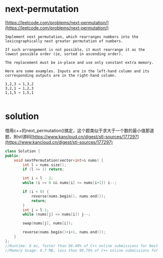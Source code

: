 # next-permutation

[https://leetcode.com/problems/next-permutation/](https://leetcode.com/problems/next-permutation/)

```
Implement next permutation, which rearranges numbers into the lexicographically next greater permutation of numbers.

If such arrangement is not possible, it must rearrange it as the lowest possible order (ie, sorted in ascending order).

The replacement must be in-place and use only constant extra memory.

Here are some examples. Inputs are in the left-hand column and its corresponding outputs are in the right-hand column.

1,2,3 → 1,3,2
3,2,1 → 1,2,3
1,1,5 → 1,5,1


```

# solution

借用c++的next_permutation()搞定，这个题类似于求大于一个数的最小值那道题，附stl源码[https://www.kancloud.cn/digest/stl-sources/177297](https://www.kancloud.cn/digest/stl-sources/177297)

```c++
class Solution {
public:
    void nextPermutation(vector<int>& nums) {
        int l = nums.size();
        if (l <= 1) return;

        int i = l - 2;
        while (i >= 0 && nums[i] >= nums[i+1]) i--;

        if (i < 0) {
            reverse(nums.begin(), nums.end());
            return;
        }
        int j = l-1;
        while (nums[j] <= nums[i]) j--;

        swap(nums[j], nums[i]);

        reverse(nums.begin()+i+1, nums.end());
    }
};
//Runtime: 8 ms, faster than 98.40% of C++ online submissions for Next Permutation.
//Memory Usage: 8.7 MB, less than 99.79% of C++ online submissions for Next Permutation.
```
